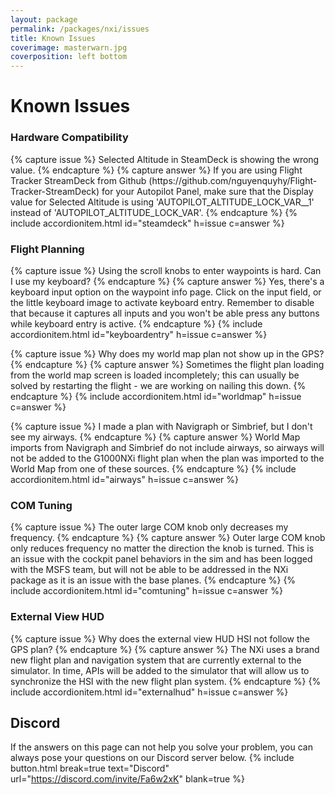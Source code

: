 ```yaml
---
layout: package
permalink: /packages/nxi/issues
title: Known Issues
coverimage: masterwarn.jpg
coverposition: left bottom
---
```


# Known Issues

<div class="accordion accordion-flush mb-4" id="accordion">

<h3>Hardware Compatibility</h3>
{% capture issue %}
Selected Altitude in SteamDeck is showing the wrong value.
{% endcapture %}
{% capture answer %}
If you are using Flight Tracker StreamDeck from Github (https://github.com/nguyenquyhy/Flight-Tracker-StreamDeck) for your Autopilot Panel, make sure that the Display value for Selected Altitude is using 'AUTOPILOT_ALTITUDE_LOCK_VAR__1' instead of 'AUTOPILOT_ALTITUDE_LOCK_VAR'.
{% endcapture %}
{% include accordionitem.html id="steamdeck" h=issue c=answer %}

<h3>Flight Planning</h3>
{% capture issue %}
Using the scroll knobs to enter waypoints is hard. Can I use my keyboard?
{% endcapture %}
{% capture answer %}
Yes, there's a keyboard input option on the waypoint info page. Click on the input field, or the little keyboard image to activate keyboard entry. Remember to disable that because it captures all inputs and you won't be able press any buttons while keyboard entry is active.
{% endcapture %}
{% include accordionitem.html id="keyboardentry" h=issue c=answer %}

{% capture issue %}
Why does my world map plan not show up in the GPS?
{% endcapture %}
{% capture answer %}
Sometimes the flight plan loading from the world map screen is loaded incompletely; this can usually be solved by restarting the flight - we are working on nailing this down.
{% endcapture %}
{% include accordionitem.html id="worldmap" h=issue c=answer %}
  
{% capture issue %}
I made a plan with Navigraph or Simbrief, but I don't see my airways.
{% endcapture %}
{% capture answer %}
World Map imports from Navigraph and Simbrief do not include airways, so airways will not be added to the G1000NXi flight plan when the plan was imported to the World Map from one of these sources.
{% endcapture %}
{% include accordionitem.html id="airways" h=issue c=answer %}

<h3>COM Tuning</h3>
{% capture issue %}
The outer large COM knob only decreases my frequency.
{% endcapture %}
{% capture answer %}
Outer large COM knob only reduces frequency no matter the direction the knob is turned. This is an issue with the cockpit panel behaviors in the sim and has been logged with the MSFS team, but will not be able to be addressed in the NXi package as it is an issue with the base planes.
{% endcapture %}
{% include accordionitem.html id="comtuning" h=issue c=answer %}
  
<h3>External View HUD</h3>
{% capture issue %}
Why does the external view HUD HSI not follow the GPS plan?
{% endcapture %}
{% capture answer %}
The NXi uses a brand new flight plan and navigation system that are currently external to the simulator. In time, APIs will be added to the simulator that will allow us to synchronize the HSI with the new flight plan system.
{% endcapture %}
{% include accordionitem.html id="externalhud" h=issue c=answer %}

</div>


## Discord
If the answers on this page can not help you solve your problem, you can always pose your questions on our Discord server below.
{% include button.html break=true text="Discord" url="https://discord.com/invite/Fa6w2xK" blank=true %}
